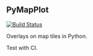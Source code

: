 PyMapPlot
--------------
[![Build Status](https://travis-ci.org/HengfengLi/pymapplot.svg?branch=master)](https://travis-ci.org/HengfengLi/pymapplot)

Overlays on map tiles in Python.

Test with CI. 
